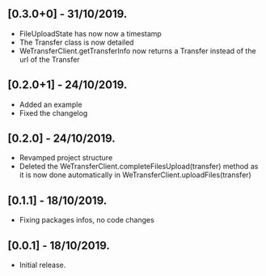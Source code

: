 ## [0.3.0+0] - 31/10/2019.

* FileUploadState has now now a timestamp
* The Transfer class is now detailed
* WeTransferClient.getTransferInfo now returns a Transfer instead of the url of the Transfer

## [0.2.0+1] - 24/10/2019.

* Added an example
* Fixed the changelog

## [0.2.0] - 24/10/2019.

* Revamped project structure
* Deleted the WeTransferClient.completeFilesUpload(transfer) method as it is now done automatically in WeTransferClient.uploadFiles(transfer)

## [0.1.1] - 18/10/2019.

* Fixing packages infos, no code changes

## [0.0.1] - 18/10/2019.

* Initial release.
